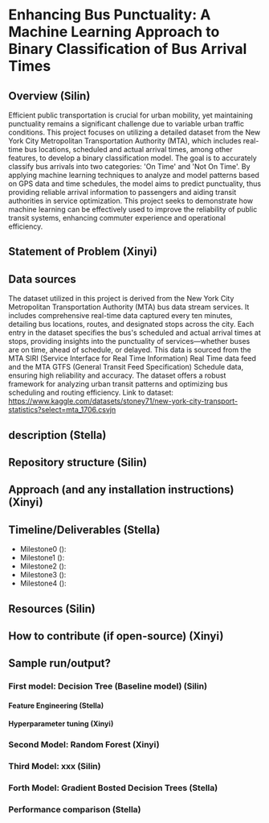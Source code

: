 # Enhancing Bus Punctuality: A Machine Learning Approach to Binary Classification of Bus Arrival Times

## Overview (Silin)
Efficient public transportation is crucial for urban mobility, yet maintaining punctuality remains a significant challenge due to variable urban traffic
conditions. This project focuses on utilizing a detailed dataset from the New York City Metropolitan Transportation Authority (MTA), which includes real-time bus locations, scheduled and actual arrival times, among other features, to develop a binary classification
model. The goal is to accurately classify bus arrivals into two categories: 'On Time' and 'Not On Time'. By applying machine learning techniques to analyze and model patterns based on GPS data and time schedules, the model aims to predict punctuality, thus providing reliable arrival information to passengers and aiding transit authorities in service optimization. This project seeks to demonstrate how machine learning can be effectively used to improve the reliability of public transit systems, enhancing commuter experience and operational efficiency.

## Statement of Problem (Xinyi)


## Data sources
The dataset utilized in this project is derived from the New York City Metropolitan Transportation Authority (MTA) bus data stream services. It includes
comprehensive real-time data captured every ten minutes, detailing bus locations, routes, and designated stops across the city. Each entry in the dataset specifies the bus's scheduled and actual arrival times at stops, providing insights into the punctuality of services—whether buses are on time, ahead of schedule, or delayed. This data is sourced from the MTA SIRI (Service Interface for Real Time Information) Real Time data feed and the MTA GTFS
(General Transit Feed Specification) Schedule data, ensuring high reliability and accuracy. The dataset offers a robust framework for analyzing urban transit patterns and optimizing bus scheduling and routing efficiency.
Link to dataset: https://www.kaggle.com/datasets/stoney71/new-york-city-transport-statistics?select=mta_1706.csvjn

## description (Stella)

## Repository structure (Silin)

## Approach (and any installation instructions) (Xinyi)

## Timeline/Deliverables (Stella)
- Milestone0 ():
- Milestone1 ():
- Milestone2 ():
- Milestone3 ():
- Milestone4 ():

## Resources (Silin)

## How to contribute (if open-source) (Xinyi)

## Sample run/output?

### First model: Decision Tree (Baseline model) (Silin)

#### Feature Engineering (Stella)

#### Hyperparameter tuning (Xinyi)

### Second Model: Random Forest (Xinyi)

### Third Model: xxx (Silin)

### Forth Model: Gradient Bosted Decision Trees (Stella)

### Performance comparison (Stella)




